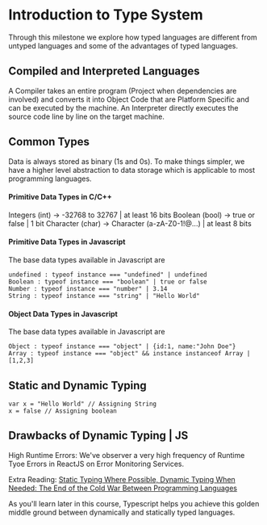 # Introduction to Type System
Through this milestone we explore how typed languages are different from untyped languages and some of the advantages of typed languages.

## Compiled and Interpreted Languages
A Compiler takes an entire program (Project when dependencies are involved) and converts it into Object Code that are Platform Specific and can be executed by the machine. An Interpreter directly executes the source code line by line on the target machine.


## Common Types
Data is always stored as binary (1s and 0s). To make things simpler, we have a higher level abstraction to data storage which is applicable to most programming languages.

#### Primitive Data Types in C/C++

Integers (int) -> -32768 to 32767 | at least 16 bits
Boolean (bool) -> true or false | 1 bit
Character (char) -> Character (a-zA-Z0-1!@...) | at least 8 bits

#### Primitive Data Types in Javascript
The base data types available in Javascript are 

    undefined : typeof instance === "undefined" | undefined
    Boolean : typeof instance === "boolean" | true or false
    Number : typeof instance === "number" | 3.14
    String : typeof instance === "string" | "Hello World"

#### Object Data Types in Javascript
The base data types available in Javascript are 

    Object : typeof instance === "object" | {id:1, name:"John Doe"}
    Array : typeof instance === "object" && instance instanceof Array | [1,2,3]

## Static and Dynamic Typing

``` 
var x = "Hello World" // Assigning String
x = false // Assigning boolean
```

## Drawbacks of Dynamic Typing | JS

High Runtime Errors: We've observer a very high frequency of Runtime Tyoe Errors in ReactJS on Error Monitoring Services.

Extra Reading: [Static Typing Where Possible, Dynamic Typing When Needed:
The End of the Cold War Between Programming Languages](https://www.ics.uci.edu/~lopes/teaching/inf212W12/readings/rdl04meijer.pdf)

As you'll learn later in this course, Typescript helps you achieve this golden middle ground between dynamically and statically typed languages.
